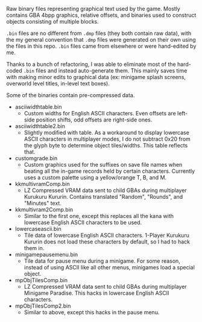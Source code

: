 Raw binary files representing graphical text used by the game. Mostly contains GBA 4bpp graphics, relative offsets, and binaries used to construct objects consisting of multiple blocks.

```.bin``` files are no different from ```.dmp``` files (they both contain raw data), with the my general convention that ```.dmp``` files were generated on their own using the files in this repo. ```.bin``` files came from elsewhere or were hand-edited by me.

Thanks to a bunch of refactoring, I was able to eliminate most of the hard-coded ```.bin``` files and instead auto-generate them. This mainly saves time with making minor edits to graphical data (ex: minigame splash screens, overworld level titles, in-level text boxes).

Some of the binaries contain pre-compressed data.

* asciiwidthtable.bin
  * Custom widths for English ASCII characters. Even offsets are left-side position shifts, odd offsets are right-side ones.
* asciiwidthtable2.bin
  * Slightly modified with table. As a workaround to display lowercase ASCII characters in multiplayer modes, I do not subtract 0x20 from the glyph byte to determine object tiles/widths. This table reflects that.
* customgrade.bin
  * Custom graphics used for the suffixes on save file names when beating all the in-game records held by certain characters. Currently uses a custom palette using a yellow/orange T, B, and M.
* kkmultivramComp.bin
  * LZ Compressed VRAM data sent to child GBAs during multiplayer Kurukuru Kururin. Contains translated "Random", "Rounds", and "Minutes" text.
* kkmultivram2Comp.bin
  * Similar to the first one, except this replaces all the kana with lowercase English ASCII characters to be used.
* lowercaseascii.bin
  * Tile data of lowercase English ASCII characters. 1-Player Kurukuru Kururin does not load these characters by default, so I had to hack them in.
* minigamepausemenu.bin
  * Tile data for pause menu during a minigame. For some reason, instead of using ASCII like all other menus, minigames load a special object.
* mpObjTilesComp.bin
  * LZ Compressed VRAM data sent to child GBAs during multiplayer Minigame Paradise. This hacks in lowercase English ASCII characters.
* mpObjTilesComp2.bin
  * Similar to above, except this hacks in the pause menu.